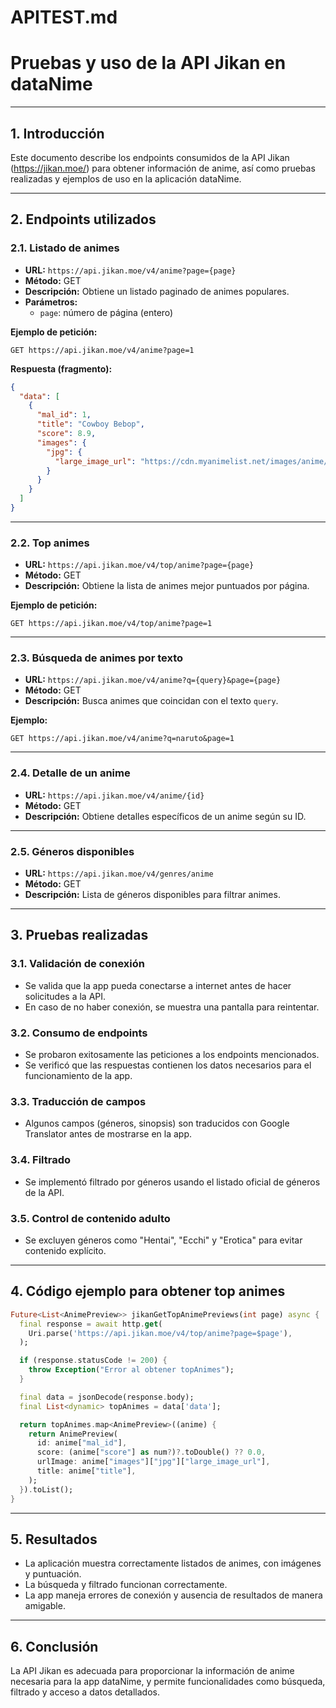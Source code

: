 # APITEST.md

# Pruebas y uso de la API Jikan en dataNime

---

## 1. Introducción

Este documento describe los endpoints consumidos de la API Jikan (https://jikan.moe/) para obtener información de anime, así como pruebas realizadas y ejemplos de uso en la aplicación dataNime.

---

## 2. Endpoints utilizados

### 2.1. Listado de animes

- **URL:** `https://api.jikan.moe/v4/anime?page={page}`
- **Método:** GET
- **Descripción:** Obtiene un listado paginado de animes populares.
- **Parámetros:**
  - `page`: número de página (entero)

**Ejemplo de petición:**

```http
GET https://api.jikan.moe/v4/anime?page=1
```

**Respuesta (fragmento):**

```json
{
  "data": [
    {
      "mal_id": 1,
      "title": "Cowboy Bebop",
      "score": 8.9,
      "images": {
        "jpg": {
          "large_image_url": "https://cdn.myanimelist.net/images/anime/4/19644.jpg"
        }
      }
    }
  ]
}
```

---

### 2.2. Top animes

- **URL:** `https://api.jikan.moe/v4/top/anime?page={page}`
- **Método:** GET
- **Descripción:** Obtiene la lista de animes mejor puntuados por página.

**Ejemplo de petición:**

```http
GET https://api.jikan.moe/v4/top/anime?page=1
```

---

### 2.3. Búsqueda de animes por texto

- **URL:** `https://api.jikan.moe/v4/anime?q={query}&page={page}`
- **Método:** GET
- **Descripción:** Busca animes que coincidan con el texto `query`.

**Ejemplo:**

```http
GET https://api.jikan.moe/v4/anime?q=naruto&page=1
```

---

### 2.4. Detalle de un anime

- **URL:** `https://api.jikan.moe/v4/anime/{id}`
- **Método:** GET
- **Descripción:** Obtiene detalles específicos de un anime según su ID.

---

### 2.5. Géneros disponibles

- **URL:** `https://api.jikan.moe/v4/genres/anime`
- **Método:** GET
- **Descripción:** Lista de géneros disponibles para filtrar animes.

---

## 3. Pruebas realizadas

### 3.1. Validación de conexión

- Se valida que la app pueda conectarse a internet antes de hacer solicitudes a la API.
- En caso de no haber conexión, se muestra una pantalla para reintentar.

### 3.2. Consumo de endpoints

- Se probaron exitosamente las peticiones a los endpoints mencionados.
- Se verificó que las respuestas contienen los datos necesarios para el funcionamiento de la app.

### 3.3. Traducción de campos

- Algunos campos (géneros, sinopsis) son traducidos con Google Translator antes de mostrarse en la app.

### 3.4. Filtrado

- Se implementó filtrado por géneros usando el listado oficial de géneros de la API.

### 3.5. Control de contenido adulto

- Se excluyen géneros como "Hentai", "Ecchi" y "Erotica" para evitar contenido explícito.

---

## 4. Código ejemplo para obtener top animes

```dart
Future<List<AnimePreview>> jikanGetTopAnimePreviews(int page) async {
  final response = await http.get(
    Uri.parse('https://api.jikan.moe/v4/top/anime?page=$page'),
  );

  if (response.statusCode != 200) {
    throw Exception("Error al obtener topAnimes");
  }

  final data = jsonDecode(response.body);
  final List<dynamic> topAnimes = data['data'];

  return topAnimes.map<AnimePreview>((anime) {
    return AnimePreview(
      id: anime["mal_id"],
      score: (anime["score"] as num?)?.toDouble() ?? 0.0,
      urlImage: anime["images"]["jpg"]["large_image_url"],
      title: anime["title"],
    );
  }).toList();
}
```

---

## 5. Resultados

- La aplicación muestra correctamente listados de animes, con imágenes y puntuación.
- La búsqueda y filtrado funcionan correctamente.
- La app maneja errores de conexión y ausencia de resultados de manera amigable.

---

## 6. Conclusión

La API Jikan es adecuada para proporcionar la información de anime necesaria para la app dataNime, y permite funcionalidades como búsqueda, filtrado y acceso a datos detallados.


